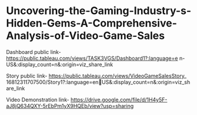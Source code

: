 # Uncovering-the-Gaming-Industry-s-Hidden-Gems-A-Comprehensive-Analysis-of-Video-Game-Sales

Dashboard public link- https://public.tableau.com/views/TASK3VGS/Dashboard1?:language=e
n-US&:display_count=n&:origin=viz_share_link

Story public link- https://public.tableau.com/views/VideoGameSalesStory_
16812311707500/Story1?:language=enUS&:display_count=n&:origin=viz_share_link

Video Demonstration link- https://drive.google.com/file/d/1H4y5F-aJ8jQ634QXY-5rEbPm1yX9HQEb/view?usp=sharing
